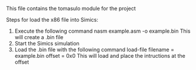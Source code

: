 This file contains the tomasulo module for the project

Steps for load the x86 file into Simics:
1. Execute the following command 
    nasm example.asm -o example.bin
This will create a .bin file
2. Start the Simics simulation
3. Load the .bin file with the following command
    load-file filename = example.bin offset = 0x0
This will load and place the intructions at the offset